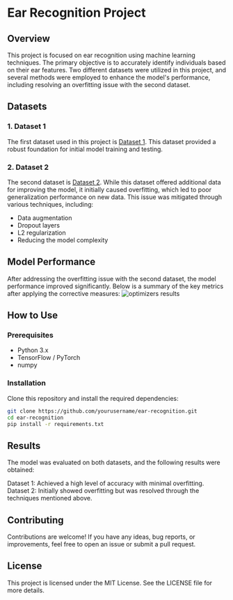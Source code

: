# Ear Recognition Project

## Overview
This project is focused on ear recognition using machine learning techniques. The primary objective is to accurately identify individuals based on their ear features. Two different datasets were utilized in this project, and several methods were employed to enhance the model's performance, including resolving an overfitting issue with the second dataset.

## Datasets

### 1. Dataset 1
The first dataset used in this project is [Dataset 1](https://www.kaggle.com/datasets/omarhatif/datasets-for-ear-detection-and-recognition?select=ear+recognition+datasets). This dataset provided a robust foundation for initial model training and testing.

### 2. Dataset 2
The second dataset is [Dataset 2](https://www.kaggle.com/datasets/coopermini/uerc2023?select=split). While this dataset offered additional data for improving the model, it initially caused overfitting, which led to poor generalization performance on new data. This issue was mitigated through various techniques, including:

- Data augmentation
- Dropout layers
- L2 regularization
- Reducing the model complexity

## Model Performance
After addressing the overfitting issue with the second dataset, the model performance improved significantly. Below is a summary of the key metrics after applying the corrective measures:
![optimizers results](https://github.com/user-attachments/assets/1d97761c-0341-45dd-b5ec-4adcf5b9cbaa)


## How to Use

### Prerequisites
- Python 3.x
- TensorFlow / PyTorch
- numpy

### Installation
Clone this repository and install the required dependencies:

```bash
git clone https://github.com/yourusername/ear-recognition.git
cd ear-recognition
pip install -r requirements.txt
```
## Results

The model was evaluated on both datasets, and the following results were obtained:

Dataset 1: Achieved a high level of accuracy with minimal overfitting.
Dataset 2: Initially showed overfitting but was resolved through the techniques mentioned above.
## Contributing

Contributions are welcome! If you have any ideas, bug reports, or improvements, feel free to open an issue or submit a pull request.

## License

This project is licensed under the MIT License. See the LICENSE file for more details.
